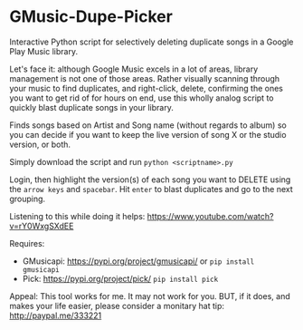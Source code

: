 # GMusic-Dupe-Picker
Interactive Python script for selectively deleting duplicate songs in a Google Play Music library.

Let's face it: although Google Music excels in a lot of areas, library management is not one of those areas. Rather visually scanning through your music to find duplicates, and right-click, delete, confirming the ones you want to get rid of for hours on end, use this wholly analog script to quickly blast duplicate songs in your library.

Finds songs based on Artist and Song name (without regards to album) so you can decide if you want to keep the live version of song X or the studio version, or both.

Simply download the script and run `python <scriptname>.py`

Login, then highlight the version(s) of each song you want to DELETE using the `arrow keys` and `spacebar`. Hit `enter` to blast duplicates and go to the next grouping.

Listening to this while doing it helps: https://www.youtube.com/watch?v=rY0WxgSXdEE

Requires:
* GMusicapi: https://pypi.org/project/gmusicapi/ or `pip install gmusicapi`
* Pick: https://pypi.org/project/pick/ `pip install pick`

Appeal: This tool works for me. It may not work for you. BUT, if it does, and makes your life easier, please consider a monitary hat tip: http://paypal.me/333221
